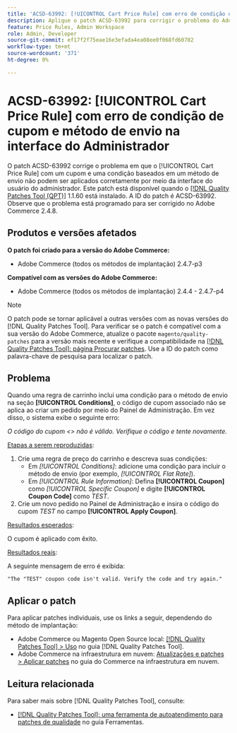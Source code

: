 ```yaml
---
title: 'ACSD-63992: [!UICONTROL Cart Price Rule] com erro de condição de cupom e método de envio na interface do Administrador'
description: Aplique o patch ACSD-63992 para corrigir o problema do Adobe Commerce em que o [!UICONTROL Cart Price Rule] com um cupom e uma condição baseada em um método de envio não pode ser aplicado corretamente por meio da interface do Administrador.
feature: Price Rules, Admin Workspace
role: Admin, Developer
source-git-commit: ef17f2f75eae16e3efada4ea08ee0f068fd60702
workflow-type: tm+mt
source-wordcount: '371'
ht-degree: 0%

---
```



# ACSD-63992: [!UICONTROL Cart Price Rule] com erro de condição de cupom e método de envio na interface do Administrador

O patch ACSD-63992 corrige o problema em que o [!UICONTROL Cart Price Rule] com um cupom e uma condição baseados em um método de envio não podem ser aplicados corretamente por meio da interface do usuário do administrador. Este patch está disponível quando o [[!DNL Quality Patches Tool (QPT)]](/help/tools/quality-patches-tool/quality-patches-tool-to-self-serve-quality-patches.md) 1.1.60 está instalado. A ID do patch é ACSD-63992. Observe que o problema está programado para ser corrigido no Adobe Commerce 2.4.8.

## Produtos e versões afetados

**O patch foi criado para a versão do Adobe Commerce:**

* Adobe Commerce (todos os métodos de implantação) 2.4.7-p3

**Compatível com as versões do Adobe Commerce:**

* Adobe Commerce (todos os métodos de implantação) 2.4.4 - 2.4.7-p4

>[!NOTE]
>
>O patch pode se tornar aplicável a outras versões com as novas versões do [!DNL Quality Patches Tool]. Para verificar se o patch é compatível com a sua versão do Adobe Commerce, atualize o pacote `magento/quality-patches` para a versão mais recente e verifique a compatibilidade na [[!DNL Quality Patches Tool]: página Procurar patches](https://experienceleague.adobe.com/tools/commerce-quality-patches/). Use a ID do patch como palavra-chave de pesquisa para localizar o patch.

## Problema

Quando uma regra de carrinho inclui uma condição para o método de envio na seção **[!UICONTROL Conditions]**, o código de cupom associado não se aplica ao criar um pedido por meio do Painel de Administração. Em vez disso, o sistema exibe o seguinte erro:

_O código do cupom &lt;> não é válido. Verifique o código e tente novamente._

<u>Etapas a serem reproduzidas</u>:

1. Crie uma regra de preço do carrinho e descreva suas condições:
   * Em *[!UICONTROL Conditions]*: adicione uma condição para incluir o método de envio (por exemplo, *[!UICONTROL Flat Rate]*).
   * Em *[!UICONTROL Rule Information]*: Defina **[!UICONTROL Coupon]** como *[!UICONTROL Specific Coupon]* e digite **[!UICONTROL Coupon Code]** como *TEST*.
1. Crie um novo pedido no Painel de Administração e insira o código do cupom *TEST* no campo **[!UICONTROL Apply Coupon]**.

<u>Resultados esperados</u>:

O cupom é aplicado com êxito.

<u>Resultados reais</u>:

A seguinte mensagem de erro é exibida:

```
"The "TEST" coupon code isn't valid. Verify the code and try again."
```

## Aplicar o patch

Para aplicar patches individuais, use os links a seguir, dependendo do método de implantação:

* Adobe Commerce ou Magento Open Source local: [[!DNL Quality Patches Tool] > Uso](/help/tools/quality-patches-tool/usage.md) no guia [!DNL Quality Patches Tool].
* Adobe Commerce na infraestrutura em nuvem: [Atualizações e patches > Aplicar patches](https://experienceleague.adobe.com/docs/commerce-cloud-service/user-guide/develop/upgrade/apply-patches.html) no guia do Commerce na infraestrutura em nuvem.

## Leitura relacionada

Para saber mais sobre [!DNL Quality Patches Tool], consulte:

* [[!DNL Quality Patches Tool]: uma ferramenta de autoatendimento para patches de qualidade](/help/tools/quality-patches-tool/quality-patches-tool-to-self-serve-quality-patches.md) no guia Ferramentas.

